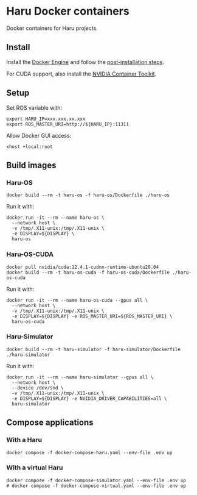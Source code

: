 # Haru Docker containers
Docker containers for Haru projects.

## Install
Install the [Docker Engine](https://docs.docker.com/engine/install/ubuntu/) and follow the [post-installation steps](https://docs.docker.com/engine/install/linux-postinstall/).

For CUDA support, also install the [NVIDIA Container Toolkit](https://docs.nvidia.com/datacenter/cloud-native/container-toolkit/latest/install-guide.html#installing-the-nvidia-container-toolkit).

## Setup
Set ROS variable with:
```
export HARU_IP=xxx.xxx.xx.xxx
export ROS_MASTER_URI=http://${HARU_IP}:11311
```

Allow Docker GUI access:
```
xhost +local:root
```

## Build images

### Haru-OS
```
docker build --rm -t haru-os -f haru-os/Dockerfile ./haru-os
```

Run it with:
```
docker run -it --rm --name haru-os \
  --network host \
  -v /tmp/.X11-unix:/tmp/.X11-unix \
  -e DISPLAY=${DISPLAY} \
  haru-os
```

### Haru-OS-CUDA
```
docker pull nvidia/cuda:12.4.1-cudnn-runtime-ubuntu20.04
docker build --rm -t haru-os-cuda -f haru-os-cuda/Dockerfile ./haru-os-cuda
```

Run it with:
```
docker run -it --rm --name haru-os-cuda --gpus all \
  --network host \
  -v /tmp/.X11-unix:/tmp/.X11-unix \
  -e DISPLAY=${DISPLAY} -e ROS_MASTER_URI=${ROS_MASTER_URI} \
  haru-os-cuda
```

### Haru-Simulator
```
docker build --rm -t haru-simulator -f haru-simulator/Dockerfile ./haru-simulator
```

Run it with:
```
docker run -it --rm --name haru-simulator --gpus all \
  --network host \
  --device /dev/snd \
  -v /tmp/.X11-unix:/tmp/.X11-unix \
  -e DISPLAY=${DISPLAY} -e NVIDIA_DRIVER_CAPABILITIES=all \
  haru-simulator
```

## Compose applications

### With a Haru
```
docker compose -f docker-compose-haru.yaml --env-file .env up
```

### With a virtual Haru
```
docker compose -f docker-compose-simulator.yaml --env-file .env up
# docker compose -f docker-compose-virtual.yaml --env-file .env up
```
